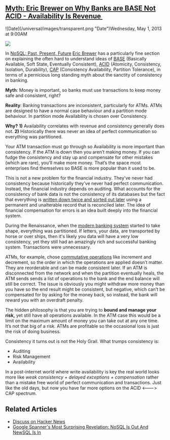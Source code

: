 ## [Myth: Eric Brewer on Why Banks are BASE Not ACID - Availability Is Revenue ](/blog/2013/5/1/myth-eric-brewer-on-why-banks-are-base-not-acid-availability.html)

<div class="journal-entry-tag journal-entry-tag-post-title"><span class="posted-on">![Date](/universal/images/transparent.png "Date")Wednesday, May 1, 2013 at 9:00AM</span></div>

<div class="body">

![](http://farm9.staticflickr.com/8538/8692301719_113dce65e6_m.jpg)

In [<span>NoSQL: Past, Present, Future</span>](http://www.infoq.com/presentations/NoSQL-History) [Eric Brewer](https://twitter.com/eric_brewer) has a particularly fine section on explaining the often hard to understand ideas of [<span>BASE</span>](http://queue.acm.org/detail.cfm?id=1394128) (Basically Available, Soft State, Eventually Consistent), [<span>ACID</span>](http://en.wikipedia.org/wiki/ACID) (Atomicity, Consistency, Isolation, Durability), [<span>CAP</span>](http://en.wikipedia.org/wiki/CAP_theorem) (Consistency Availability, Partition Tolerance), in terms of a pernicious long standing myth about the sanctity of consistency in banking.

<span>**Myth**</span><span>: Money is important, so banks</span> <span>must</span> <span>use transactions to keep money safe and consistent, right?</span>

<span>**Reality**</span><span>: Banking transactions are inconsistent, particularly for ATMs. ATMs are designed to have a normal case behaviour and a partition mode behaviour. In partition mode Availability is chosen over Consistency.</span>

**Why?** **1)** Availability correlates with revenue and consistency generally does not. **2)** Historically there was never an idea of perfect communication so everything was partitioned.

<span>Your ATM transaction must go through so Availability is more important than consistency. If the ATM is down then you aren’t making money. If you can fudge the consistency and stay up and compensate for other mistakes (which are rare), you'll make more money. That’s the space most enterprises find themselves so BASE is more popular than it used to be.</span>

<span>This is not a new problem for the financial industry. They’ve never had consistency because historically they’ve never had perfect communication. Instead, the financial industry depends on auditing. What accounts for the consistency of bank data is not the consistency of its databases but the fact that everything is</span> <span>[written down twice and sorted out later](https://en.wikipedia.org/wiki/Double-entry_bookkeeping_system) using</span><span> a permanent and unalterable record that is reconciled later. The idea of financial compensation for errors is an idea built deeply into the financial system.</span>

During the Renaissance, when the [modern banking system](http://en.wikipedia.org/wiki/Luca_Pacioli) started to take shape, everything was partitioned. If letters, your data, are transported by horse or over ships, then it's likely you data will have a very low consistency, yet they still had an amazingly rich and successful banking system. Transactions were unnecessary. 

<span>ATMs, for example, chose</span> [<span>commutative operations</span>](http://en.wikipedia.org/wiki/Serializability) <span>like increment and decrement, so the order in which the operations are applied doesn’t matter. They are reorderable and can be made consistent later. If an ATM is disconnected from the network and when the partition eventually heals, the ATM sends sends a list of operations to the bank and the end balance will still be correct. The issue is obviously you might withdraw more money than you have so the end result might be consistent, but negative, which can’t be compensated for by asking for the money back, so instead, the bank will reward you with an overdraft penalty.</span>

<span>The hidden philosophy is that you are trying to</span> <span>**bound and manage your risk,**</span> <span>yet still have all operations available. In the ATM case this would be a limit on the maximum amount of money you can take out at any one time. It’s not that big of a risk. ATMs are profitable so the occasional loss is just the risk of doing business.</span>

<span>Consistency it turns out is not the Holy Grail. What trumps consistency is:</span>

*   <span>Auditing</span>
*   <span>Risk Management</span>
*   <span>Availability</span>

In a post-internet world where write availability is key the real world looks more like _weak consistency + delayed exceptions + compensation_ rather than a mistake free world of perfect communication and transactions. Just like the old days, but now you have far more options on the ACID <---> CAP spectrum.

## Related Articles 

*   [Discuss on Hacker News](https://news.ycombinator.com/item?id=5642010)
*   [](http://highscalability.com/blog/2012/9/24/google-spanners-most-surprising-revelation-nosql-is-out-and.html)[Google Spanner's Most Surprising Revelation: NoSQL Is Out And NewSQL Is In](http://highscalability.com/blog/2012/9/24/google-spanners-most-surprising-revelation-nosql-is-out-and.html)

</div>